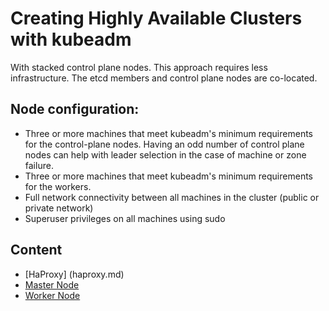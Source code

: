 # Creating Highly Available Clusters with kubeadm

With stacked control plane nodes. This approach requires less infrastructure. The etcd members and control plane nodes are co-located.

## Node configuration:
 * Three or more machines that meet kubeadm's minimum requirements for the control-plane nodes. Having an odd number of control plane nodes can help with leader selection in the case of machine or zone failure.
 * Three or more machines that meet kubeadm's minimum requirements for the workers.
 * Full network connectivity between all machines in the cluster (public or private network)
 * Superuser privileges on all machines using sudo


## Content

* [HaProxy] (haproxy.md)
* [Master Node](02_master_node_configurations.md)</br>
* [Worker Node](03_master_node_configurations.md)</br>

